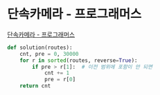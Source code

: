 # 단속카메라 - 프로그래머스

[단속카메라 - 프로그래머스](https://programmers.co.kr/learn/courses/30/lessons/42884)

```py
def solution(routes):
    cnt, pre = 0, 30000
    for r in sorted(routes, reverse=True):
        if pre > r[1]:  # 이전 범위에 포함이 안 되면
            cnt += 1
            pre = r[0]
    return cnt
```
